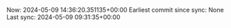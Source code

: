 Now: 2024-05-09 14:36:20.351135+00:00 Earliest commit since sync: None Last sync: 2024-05-09 09:31:35+00:00
